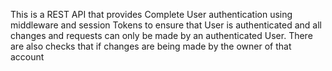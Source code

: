 This is a REST API that provides Complete User authentication using middleware and session Tokens to ensure that User is authenticated and all changes and requests can only be made by an authenticated User. There are also checks that if changes are being made by the owner of that account
